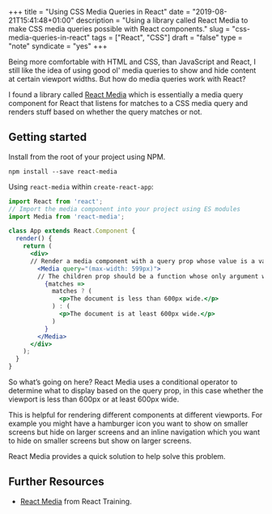 +++
title = "Using CSS Media Queries in React"
date = "2019-08-21T15:41:48+01:00"
description = "Using a library called React Media to make CSS media queries possible with React components."
slug = "css-media-queries-in-react"
tags = ["React", "CSS"]
draft = "false"
type = "note"
syndicate = "yes"
+++

Being more comfortable with HTML and CSS, than JavaScript and React, I still like the idea of using good ol' media queries to show and hide content at certain viewport widths. But how do media queries work with React?

I found a library called [React Media](https://github.com/ReactTraining/react-media) which is essentially a media query component for React that listens for matches to a CSS media query and renders stuff based on whether the query matches or not.

## Getting started

Install from the root of your project using NPM.

```
npm install --save react-media
```

Using `react-media` within `create-react-app`:

```jsx
import React from 'react';
// Import the media component into your project using ES modules
import Media from 'react-media';

class App extends React.Component {
  render() {
    return (
      <div>
      // Render a media component with a query prop whose value is a valid CSS media query. 
        <Media query="(max-width: 599px)">
        // The children prop should be a function whose only argument will be a boolean flag that indicates whether the media query matches or not.
          {matches =>
            matches ? (
              <p>The document is less than 600px wide.</p>
            ) : (
              <p>The document is at least 600px wide.</p>
            )
          }
        </Media>
      </div>
    );
  }
}

```

So what’s going on here? React Media uses a conditional operator to determine what to display based on the query prop, in this case whether the viewport is less than 600px or at least 600px wide.

This is helpful for rendering different components at different viewports. For example you might have a hamburger icon you want to show on smaller screens but hide on larger screens and an inline navigation which you want to hide on smaller screens but show on larger screens. 

React Media provides a quick solution to help solve this problem.

## Further Resources

- [React Media](https://github.com/ReactTraining/react-media) from React Training.